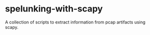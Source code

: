 # spelunking-with-scapy
A collection of scripts to extract information from pcap artifacts using scapy.
